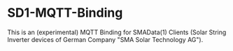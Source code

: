 # SD1-MQTT-Binding

This is an (experimental) MQTT Binding for SMAData(1) Clients (Solar String Inverter devices of German Company "SMA Solar Technology AG").

